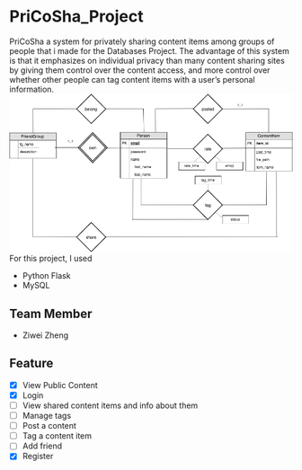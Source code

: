 # PriCoSha_Project

PriCoSha a system for privately sharing content items
among groups of people that i made for the Databases Project. The advantage of this system is that it emphasizes on individual privacy than many content sharing sites by giving them control over the content access, and more control over whether other people can tag content items with a user’s personal information.
![alt text](https://github.com/evve212233/PriCoSha_Project/blob/master/Flask/Flask/ERD.png)
For this project,
I used
* Python Flask
* MySQL

Team Member
------------------------------------------------
* Ziwei Zheng

Feature
------------------------------------------------
- [x] View Public Content
- [x] Login
- [ ] View shared content items and info about them
- [ ] Manage tags
- [ ] Post a content
- [ ] Tag a content item
- [ ] Add friend
- [x] Register
